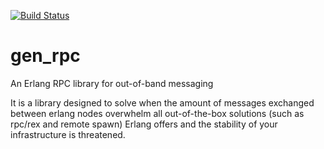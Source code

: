 [![Build Status](https://travis-ci.org/priestjim/gen_rpc.svg)](https://travis-ci.org/priestjim/gen_rpc)

# gen_rpc
An Erlang RPC library for out-of-band messaging

It is a library designed to solve when the amount of messages exchanged between erlang nodes overwhelm all out-of-the-box solutions (such as rpc/rex and remote spawn) Erlang offers and the stability of your infrastructure is threatened.


